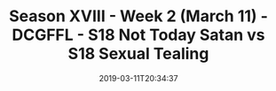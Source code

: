 ---
title: Season XVIII - Week 2 (March 11) - DCGFFL - S18 Not Today Satan vs S18 Sexual
  Tealing
teams-score:
- team: _teams/red.md
  score: 34
- team: _teams/s18-teal.md
  score: 31
mvp: Austin P lier (Red) ;  Bill Cammas (Teal)
game-ball: Logan Dawson (Red) ;  Kyle Birnbaum (Teal)
season: -1
week: 0
date: '2019-03-11T20:34:37'
pageid: 6929-6911-vs-6907
---